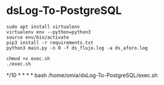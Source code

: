 # dsLog-To-PostgreSQL

```
sudo apt install virtualenv
virtualenv env --python=python3
source env/bin/activate
pip3 install -r requirements.txt
python3 main.py -n 0 -f ds_flujo.log -a ds_aforo.log
```

```
chmod +x exec.sh 
./exec.sh 
```

*/10 * * * * bash /home/omia/dsLog-To-PostgreSQL/exec.sh
